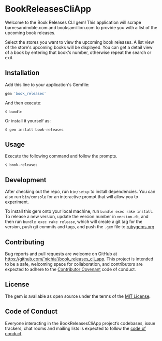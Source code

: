 # BookReleasesCliApp

Welcome to the Book Releases CLI gem! This application will scrape barnesandnoble.com and booksamillion.com to provide you with a list of the upcoming book releases.

Select the stores you want to view the upcoming book releases. A list view of the store's upcoming books will be displayed. You can get a detail view of a book by entering that book's number, otherwise repeat the search or exit.

## Installation

Add this line to your application's Gemfile:

```ruby
gem 'book_releases'
```

And then execute:

    $ bundle

Or install it yourself as:

    $ gem install book-releases

## Usage

Execute the following command and follow the prompts.

    $ book-releases

## Development

After checking out the repo, run `bin/setup` to install dependencies. You can also run `bin/console` for an interactive prompt that will allow you to experiment.

To install this gem onto your local machine, run `bundle exec rake install`. To release a new version, update the version number in `version.rb`, and then run `bundle exec rake release`, which will create a git tag for the version, push git commits and tags, and push the `.gem` file to [rubygems.org](https://rubygems.org).

## Contributing

Bug reports and pull requests are welcome on GitHub at https://github.com/'nichia'/book_releases_cli_app. This project is intended to be a safe, welcoming space for collaboration, and contributors are expected to adhere to the [Contributor Covenant](http://contributor-covenant.org) code of conduct.

## License

The gem is available as open source under the terms of the [MIT License](https://opensource.org/licenses/MIT).

## Code of Conduct

Everyone interacting in the BookReleasesCliApp project’s codebases, issue trackers, chat rooms and mailing lists is expected to follow the [code of conduct](https://github.com/'nichia'/book_releases_cli_app/blob/master/CODE_OF_CONDUCT.md).
